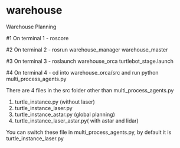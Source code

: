 # warehouse
Warehouse Planning

#1 
On terminal 1 - roscore

#2
On terminal 2 - rosrun warehouse_manager warehouse_master

#3
On terminal 3 - roslaunch warehouse_orca turtlebot_stage.launch

#4
On terminal 4 - cd into warehouse_orca/src and run
python multi_process_agents.py

There are 4 files in the src folder other than multi_process_agents.py
1. turtle_instance.py (without laser)
2. turtle_instance_laser.py 
3. turtle_instance_astar.py (global planning)
4. turtle_instance_laser_astar.py( with astar and lidar)

You can switch these file in multi_process_agents.py, by default it is turtle_instance_laser.py 
